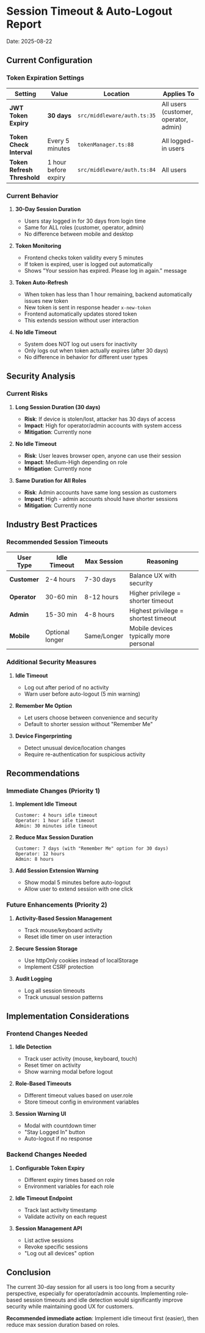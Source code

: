 # Session Timeout & Auto-Logout Report
Date: 2025-08-22

## Current Configuration

### Token Expiration Settings

| Setting | Value | Location | Applies To |
|---------|-------|----------|------------|
| **JWT Token Expiry** | **30 days** | `src/middleware/auth.ts:35` | All users (customer, operator, admin) |
| **Token Check Interval** | Every 5 minutes | `tokenManager.ts:88` | All logged-in users |
| **Token Refresh Threshold** | 1 hour before expiry | `src/middleware/auth.ts:84` | All users |

### Current Behavior

1. **30-Day Session Duration**
   - Users stay logged in for 30 days from login time
   - Same for ALL roles (customer, operator, admin)
   - No difference between mobile and desktop

2. **Token Monitoring**
   - Frontend checks token validity every 5 minutes
   - If token is expired, user is logged out automatically
   - Shows "Your session has expired. Please log in again." message

3. **Token Auto-Refresh**
   - When token has less than 1 hour remaining, backend automatically issues new token
   - New token is sent in response header `x-new-token`
   - Frontend automatically updates stored token
   - This extends session without user interaction

4. **No Idle Timeout**
   - System does NOT log out users for inactivity
   - Only logs out when token actually expires (after 30 days)
   - No difference in behavior for different user types

## Security Analysis

### Current Risks

1. **Long Session Duration (30 days)**
   - **Risk**: If device is stolen/lost, attacker has 30 days of access
   - **Impact**: High for operator/admin accounts with system access
   - **Mitigation**: Currently none

2. **No Idle Timeout**
   - **Risk**: User leaves browser open, anyone can use their session
   - **Impact**: Medium-High depending on role
   - **Mitigation**: Currently none

3. **Same Duration for All Roles**
   - **Risk**: Admin accounts have same long session as customers
   - **Impact**: High - admin accounts should have shorter sessions
   - **Mitigation**: Currently none

## Industry Best Practices

### Recommended Session Timeouts

| User Type | Idle Timeout | Max Session | Reasoning |
|-----------|--------------|-------------|-----------|
| **Customer** | 2-4 hours | 7-30 days | Balance UX with security |
| **Operator** | 30-60 min | 8-12 hours | Higher privilege = shorter timeout |
| **Admin** | 15-30 min | 4-8 hours | Highest privilege = shortest timeout |
| **Mobile** | Optional longer | Same/Longer | Mobile devices typically more personal |

### Additional Security Measures

1. **Idle Timeout**
   - Log out after period of no activity
   - Warn user before auto-logout (5 min warning)

2. **Remember Me Option**
   - Let users choose between convenience and security
   - Default to shorter session without "Remember Me"

3. **Device Fingerprinting**
   - Detect unusual device/location changes
   - Require re-authentication for suspicious activity

## Recommendations

### Immediate Changes (Priority 1)

1. **Implement Idle Timeout**
   ```
   Customer: 4 hours idle timeout
   Operator: 1 hour idle timeout
   Admin: 30 minutes idle timeout
   ```

2. **Reduce Max Session Duration**
   ```
   Customer: 7 days (with "Remember Me" option for 30 days)
   Operator: 12 hours
   Admin: 8 hours
   ```

3. **Add Session Extension Warning**
   - Show modal 5 minutes before auto-logout
   - Allow user to extend session with one click

### Future Enhancements (Priority 2)

1. **Activity-Based Session Management**
   - Track mouse/keyboard activity
   - Reset idle timer on user interaction

2. **Secure Session Storage**
   - Use httpOnly cookies instead of localStorage
   - Implement CSRF protection

3. **Audit Logging**
   - Log all session timeouts
   - Track unusual session patterns

## Implementation Considerations

### Frontend Changes Needed

1. **Idle Detection**
   - Track user activity (mouse, keyboard, touch)
   - Reset timer on activity
   - Show warning modal before logout

2. **Role-Based Timeouts**
   - Different timeout values based on user.role
   - Store timeout config in environment variables

3. **Session Warning UI**
   - Modal with countdown timer
   - "Stay Logged In" button
   - Auto-logout if no response

### Backend Changes Needed

1. **Configurable Token Expiry**
   - Different expiry times based on role
   - Environment variables for each role

2. **Idle Timeout Endpoint**
   - Track last activity timestamp
   - Validate activity on each request

3. **Session Management API**
   - List active sessions
   - Revoke specific sessions
   - "Log out all devices" option

## Conclusion

The current 30-day session for all users is too long from a security perspective, especially for operator/admin accounts. Implementing role-based session timeouts and idle detection would significantly improve security while maintaining good UX for customers.

**Recommended immediate action**: Implement idle timeout first (easier), then reduce max session duration based on roles.